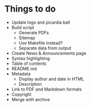 # Things to do

- Update logo and picardia ball
- Build script
    - Generate PDFs
    - Sitemap
    - Use Makefile instead?
    - Separate data from output
- Create News & Announcements page
- Syntax highlighting
- Table of contents
- README.md
- Metadata
    - Display author and date in HTML
    - Description
- Link to PDF and Markdown formats
- Copyright
- Merge with archive
